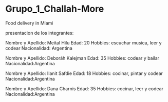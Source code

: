 # Grupo_1_Challah-More
Food delivery in Miami

presentacion de los integrantes:

Nombre y Apellido: Meital Hilu
Edad: 20
Hobbies: escuchar musica, leer y codear
Nacionalidad: Argentina

Nombre y Apellido: Deboráh Kalejman
Edad: 35
Hobbies: codear y bailar
Nacionalidad:Argentina

Nombre y Apellido: Ilanit Safdie
Edad: 18
Hobbies: cocinar, pintar y codear
Nacionalidad:Argentina

Nombre y Apellido: Dana Charnis
Edad: 35
Hobbies: cocinar, leer y codear
Nacionalidad:Argentina

